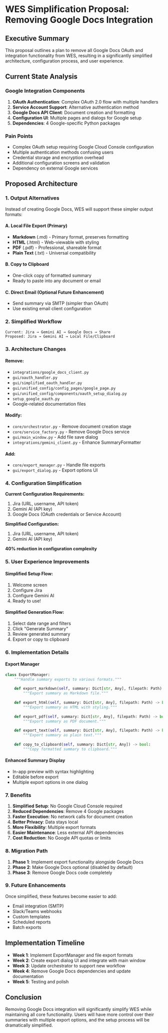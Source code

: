 # WES Simplification Proposal: Removing Google Docs Integration

## Executive Summary

This proposal outlines a plan to remove all Google Docs OAuth and integration functionality from WES, resulting in a significantly simplified architecture, configuration process, and user experience.

## Current State Analysis

### Google Integration Components
1. **OAuth Authentication**: Complex OAuth 2.0 flow with multiple handlers
2. **Service Account Support**: Alternative authentication method
3. **Google Docs API Client**: Document creation and formatting
4. **Configuration UI**: Multiple pages and dialogs for Google setup
5. **Dependencies**: 4 Google-specific Python packages

### Pain Points
- Complex OAuth setup requiring Google Cloud Console configuration
- Multiple authentication methods confusing users
- Credential storage and encryption overhead
- Additional configuration screens and validation
- Dependency on external Google services

## Proposed Architecture

### 1. Output Alternatives

Instead of creating Google Docs, WES will support these simpler output formats:

#### A. **Local File Export** (Primary)
- **Markdown** (.md) - Primary format, preserves formatting
- **HTML** (.html) - Web-viewable with styling
- **PDF** (.pdf) - Professional, shareable format
- **Plain Text** (.txt) - Universal compatibility

#### B. **Copy to Clipboard**
- One-click copy of formatted summary
- Ready to paste into any document or email

#### C. **Direct Email** (Optional Future Enhancement)
- Send summary via SMTP (simpler than OAuth)
- Use existing email client configuration

### 2. Simplified Workflow

```
Current: Jira → Gemini AI → Google Docs → Share
Proposed: Jira → Gemini AI → Local File/Clipboard
```

### 3. Architecture Changes

#### Remove:
- `integrations/google_docs_client.py`
- `gui/oauth_handler.py`
- `gui/simplified_oauth_handler.py`
- `gui/unified_config/config_pages/google_page.py`
- `gui/unified_config/components/oauth_setup_dialog.py`
- `setup_google_oauth.py`
- Google-related documentation files

#### Modify:
- `core/orchestrator.py` - Remove document creation stage
- `core/service_factory.py` - Remove Google Docs service
- `gui/main_window.py` - Add file save dialog
- `integrations/gemini_client.py` - Enhance SummaryFormatter

#### Add:
- `core/export_manager.py` - Handle file exports
- `gui/export_dialog.py` - Export options UI

### 4. Configuration Simplification

**Current Configuration Requirements:**
1. Jira (URL, username, API token)
2. Gemini AI (API key)
3. Google Docs (OAuth credentials or Service Account)

**Simplified Configuration:**
1. Jira (URL, username, API token)
2. Gemini AI (API key)

**40% reduction in configuration complexity**

### 5. User Experience Improvements

#### Simplified Setup Flow:
1. Welcome screen
2. Configure Jira
3. Configure Gemini AI
4. Ready to use!

#### Simplified Generation Flow:
1. Select date range and filters
2. Click "Generate Summary"
3. Review generated summary
4. Export or copy to clipboard

### 6. Implementation Details

#### Export Manager
```python
class ExportManager:
    """Handle summary exports to various formats."""
    
    def export_markdown(self, summary: Dict[str, Any], filepath: Path) -> bool:
        """Export summary as Markdown file."""
        
    def export_html(self, summary: Dict[str, Any], filepath: Path) -> bool:
        """Export summary as HTML with styling."""
        
    def export_pdf(self, summary: Dict[str, Any], filepath: Path) -> bool:
        """Export summary as PDF document."""
        
    def export_text(self, summary: Dict[str, Any], filepath: Path) -> bool:
        """Export summary as plain text."""
        
    def copy_to_clipboard(self, summary: Dict[str, Any]) -> bool:
        """Copy formatted summary to clipboard."""
```

#### Enhanced Summary Display
- In-app preview with syntax highlighting
- Editable before export
- Multiple export options in one dialog

### 7. Benefits

1. **Simplified Setup**: No Google Cloud Console required
2. **Reduced Dependencies**: Remove 4 Google packages
3. **Faster Execution**: No network calls for document creation
4. **Better Privacy**: Data stays local
5. **More Flexibility**: Multiple export formats
6. **Easier Maintenance**: Less external API dependencies
7. **Cost Reduction**: No Google API quotas or limits

### 8. Migration Path

1. **Phase 1**: Implement export functionality alongside Google Docs
2. **Phase 2**: Make Google Docs optional (disabled by default)
3. **Phase 3**: Remove Google Docs code completely

### 9. Future Enhancements

Once simplified, these features become easier to add:
- Email integration (SMTP)
- Slack/Teams webhooks
- Custom templates
- Scheduled reports
- Batch exports

## Implementation Timeline

- **Week 1**: Implement ExportManager and file export formats
- **Week 2**: Create export dialog UI and integrate with main window
- **Week 3**: Update orchestrator to support new workflow
- **Week 4**: Remove Google Docs dependencies and update documentation
- **Week 5**: Testing and polish

## Conclusion

Removing Google Docs integration will significantly simplify WES while maintaining all core functionality. Users will have more control over their summaries with multiple export options, and the setup process will be dramatically simplified.